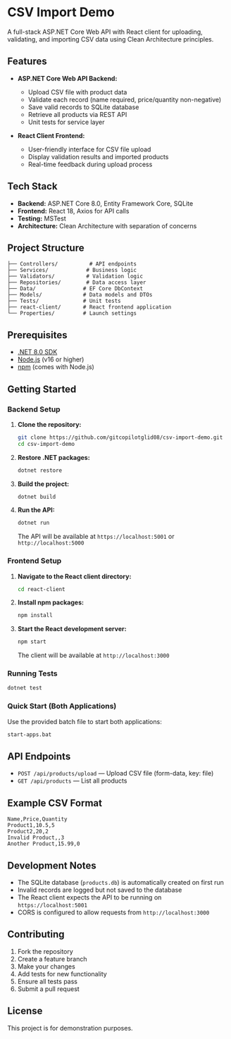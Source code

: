 # CSV Import Demo

A full-stack ASP.NET Core Web API with React client for uploading, validating, and importing CSV data using Clean Architecture principles.

## Features
- **ASP.NET Core Web API Backend:**
  - Upload CSV file with product data
  - Validate each record (name required, price/quantity non-negative)
  - Save valid records to SQLite database
  - Retrieve all products via REST API
  - Unit tests for service layer

- **React Client Frontend:**
  - User-friendly interface for CSV file upload
  - Display validation results and imported products
  - Real-time feedback during upload process

## Tech Stack
- **Backend:** ASP.NET Core 8.0, Entity Framework Core, SQLite
- **Frontend:** React 18, Axios for API calls
- **Testing:** MSTest
- **Architecture:** Clean Architecture with separation of concerns

## Project Structure
```
├── Controllers/          # API endpoints
├── Services/            # Business logic
├── Validators/          # Validation logic  
├── Repositories/        # Data access layer
├── Data/               # EF Core DbContext
├── Models/             # Data models and DTOs
├── Tests/              # Unit tests
├── react-client/       # React frontend application
└── Properties/         # Launch settings
```

## Prerequisites
- [.NET 8.0 SDK](https://dotnet.microsoft.com/download/dotnet/8.0)
- [Node.js](https://nodejs.org/) (v16 or higher)
- [npm](https://www.npmjs.com/) (comes with Node.js)

## Getting Started

### Backend Setup
1. **Clone the repository:**
   ```bash
   git clone https://github.com/gitcopilotglid08/csv-import-demo.git
   cd csv-import-demo
   ```

2. **Restore .NET packages:**
   ```bash
   dotnet restore
   ```

3. **Build the project:**
   ```bash
   dotnet build
   ```

4. **Run the API:**
   ```bash
   dotnet run
   ```
   The API will be available at `https://localhost:5001` or `http://localhost:5000`

### Frontend Setup
1. **Navigate to the React client directory:**
   ```bash
   cd react-client
   ```

2. **Install npm packages:**
   ```bash
   npm install
   ```

3. **Start the React development server:**
   ```bash
   npm start
   ```
   The client will be available at `http://localhost:3000`

### Running Tests
```bash
dotnet test
```

### Quick Start (Both Applications)
Use the provided batch file to start both applications:
```bash
start-apps.bat
```

## API Endpoints
- `POST /api/products/upload` — Upload CSV file (form-data, key: file)
- `GET /api/products` — List all products

## Example CSV Format
```csv
Name,Price,Quantity
Product1,10.5,5
Product2,20,2
Invalid Product,,3
Another Product,15.99,0
```

## Development Notes
- The SQLite database (`products.db`) is automatically created on first run
- Invalid records are logged but not saved to the database
- The React client expects the API to be running on `https://localhost:5001`
- CORS is configured to allow requests from `http://localhost:3000`

## Contributing
1. Fork the repository
2. Create a feature branch
3. Make your changes
4. Add tests for new functionality
5. Ensure all tests pass
6. Submit a pull request

## License
This project is for demonstration purposes.
